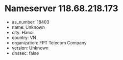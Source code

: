 # Nameserver 118.68.218.173

* as_number: 18403
* name: Unknown
* city: Hanoi
* country: VN
* organization: FPT Telecom Company
* version: Unknown
* dnssec: false
